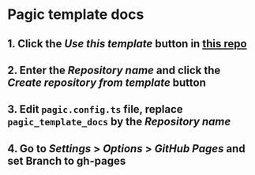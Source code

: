 # Pagic template docs


## 1. Click the *Use this template* button in [this repo](https://github.com/xcatliu/pagic_template_docs)


## 2. Enter the *Repository name* and click the *Create repository from template* button


## 3. Edit `pagic.config.ts` file, replace `pagic_template_docs` by the *Repository name*


## 4. Go to *Settings* > *Options* > *GitHub Pages* and set Branch to gh-pages


